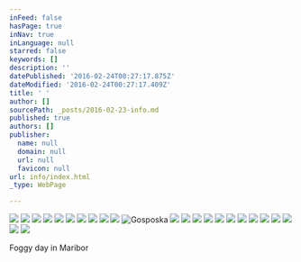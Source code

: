 ```yaml
---
inFeed: false
hasPage: true
inNav: true
inLanguage: null
starred: false
keywords: []
description: ''
datePublished: '2016-02-24T00:27:17.875Z'
dateModified: '2016-02-24T00:27:17.409Z'
title: ' '
author: []
sourcePath: _posts/2016-02-23-info.md
published: true
authors: []
publisher:
  name: null
  domain: null
  url: null
  favicon: null
url: info/index.html
_type: WebPage

---
```

![](https://the-grid-user-content.s3-us-west-2.amazonaws.com/102d312e-add7-4086-a840-0972a7bb86dd.jpg)
![](https://the-grid-user-content.s3-us-west-2.amazonaws.com/813ebc46-0409-403f-aa8e-e2d54dc03a00.jpg)
![](https://the-grid-user-content.s3-us-west-2.amazonaws.com/3e9cba70-acdd-4da5-a435-d88c4d8d603f.jpg)
![](https://the-grid-user-content.s3-us-west-2.amazonaws.com/9da80e20-a725-49a8-b5e6-bcd186d2ee98.jpg)
![](https://the-grid-user-content.s3-us-west-2.amazonaws.com/dc3f683a-71cf-44a4-9302-4558e95a2b7b.jpg)
![](https://the-grid-user-content.s3-us-west-2.amazonaws.com/ab4061ed-731c-4791-86c9-555bc478f1b1.jpg)
![](https://the-grid-user-content.s3-us-west-2.amazonaws.com/80fe540d-841a-49a6-b512-310da91c5cce.jpg)
![](https://the-grid-user-content.s3-us-west-2.amazonaws.com/d338a416-f59b-4179-96b3-ea2839e7ae86.jpg)
![](https://the-grid-user-content.s3-us-west-2.amazonaws.com/545b6a6f-2b17-40ed-b722-53614e179681.jpg)
![](https://the-grid-user-content.s3-us-west-2.amazonaws.com/204d2ff8-4853-45be-8e69-454e5da2b098.jpg)
![Gosposka](https://the-grid-user-content.s3-us-west-2.amazonaws.com/f01b39d9-0711-4b6e-b717-b802bc93d1ca.jpg)
![](https://the-grid-user-content.s3-us-west-2.amazonaws.com/63269af3-7a8f-471c-b125-431358b65a89.jpg)
![](https://the-grid-user-content.s3-us-west-2.amazonaws.com/877fb2a7-202f-4a86-98ba-5ad7adaa7b54.jpg)
![](https://the-grid-user-content.s3-us-west-2.amazonaws.com/a28fd5ca-bffd-43ff-a493-af0ebb310d76.jpg)
![](https://the-grid-user-content.s3-us-west-2.amazonaws.com/4e6a03b1-8d65-4433-b47c-8cf47417a51e.jpg)
![](https://the-grid-user-content.s3-us-west-2.amazonaws.com/77b0c191-ca0b-4752-af48-bd547ebf4261.jpg)
![](https://the-grid-user-content.s3-us-west-2.amazonaws.com/b1e27161-1d74-44cd-89d8-d935c6f40168.jpg)
![](https://the-grid-user-content.s3-us-west-2.amazonaws.com/677b9838-298b-4ef2-b1a0-86b7b4886a49.jpg)
![](https://the-grid-user-content.s3-us-west-2.amazonaws.com/c1e30f2b-de73-4945-9246-96de09a0f081.jpg)
![](https://the-grid-user-content.s3-us-west-2.amazonaws.com/1cdd2d8e-4c3f-401d-b91c-e6eecc8809a8.jpg)
![](https://the-grid-user-content.s3-us-west-2.amazonaws.com/9a6c5a2e-d18a-4d31-b80d-fa4899081e06.jpg)
![](https://the-grid-user-content.s3-us-west-2.amazonaws.com/a5995297-6b21-4613-9b14-ec667d31df7f.jpg)
![](https://the-grid-user-content.s3-us-west-2.amazonaws.com/28ca2493-e656-4a7e-9398-6df9a88ca58b.jpg)
![](https://the-grid-user-content.s3-us-west-2.amazonaws.com/f00b6d28-3084-4080-8b8d-5a8fdccf41c5.jpg)

Foggy day in Maribor
